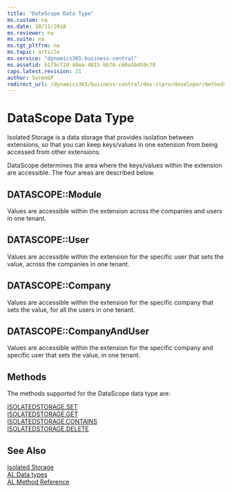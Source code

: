 ```yaml
---
title: "DateScope Data Type"
ms.custom: na
ms.date: 10/11/2018
ms.reviewer: na
ms.suite: na
ms.tgt_pltfrm: na
ms.topic: article
ms.service: "dynamics365-business-central"
ms.assetid: b179c72d-48ea-4015-bb76-c60a3b459c70
caps.latest.revision: 21
author: SorenGP
redirect_url: /dynamics365/business-central/dev-itpro/developer/methods-auto/library
---
```

# DataScope Data Type
Isolated Storage is a data storage that provides isolation between extensions, so that you can keep keys/values in one extension from being accessed from other extensions.

DataScope determines the area where the keys/values within the extension are accessible. The four areas are described below.  

## DATASCOPE::Module
Values are accessible within the extension across the companies and users in one tenant.  

## DATASCOPE::User
Values are accessible within the extension for the specific user that sets the value, across the companies in one tenant.  

## DATASCOPE::Company
Values are accessible within the extension for the specific company that sets the value, for all the users in one tenant.  

## DATASCOPE::CompanyAndUser
Values are accessible within the extension for the specific company and specific user that sets the value, in one tenant.   

## Methods  
The methods supported for the DataScope data type are:

[ISOLATEDSTORAGE.SET](../methods/devenv-isolated-storage-set.md)   
[ISOLATEDSTORAGE.GET](../methods/devenv-isolated-storage-get.md)  
[ISOLATEDSTORAGE.CONTAINS](../methods/devenv-isolated-storage-contains.md)  
[ISOLATEDSTORAGE.DELETE](../methods/devenv-isolated-storage-delete.md)  

## See Also  
[Isolated Storage](../../developer/devenv-isolated-storage.md)  
[AL Data types](devenv-al-data-types.md)  
[AL Method Reference](../methods/devenv-al-method-reference.md)  
